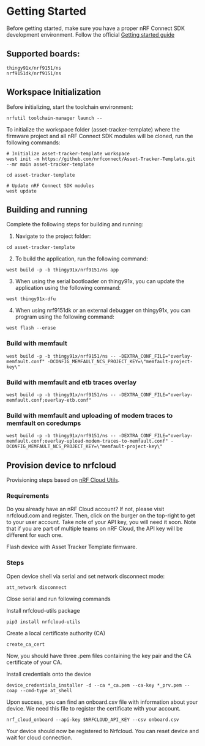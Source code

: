 # Getting Started

Before getting started, make sure you have a proper nRF Connect SDK development environment. Follow the official [Getting started guide](https://docs.nordicsemi.com/bundle/ncs-latest/page/nrf/installation.html)

## Supported boards:
```
thingy91x/nrf9151/ns
nrf9151dk/nrf9151/ns
```

## Workspace Initialization
Before initializing, start the toolchain environment:
```shell
nrfutil toolchain-manager launch --
```

To initialize the workspace folder (asset-tracker-template) where the firmware project and all nRF Connect SDK modules will be cloned, run the following commands:
```shell
# Initialize asset-tracker-template workspace
west init -m https://github.com/nrfconnect/Asset-Tracker-Template.git --mr main asset-tracker-template

cd asset-tracker-template

# Update nRF Connect SDK modules
west update
```

## Building and running
Complete the following steps for building and running:

1. Navigate to the project folder:
```shell
cd asset-tracker-template
```

2. To build the application, run the following command:
```shell
west build -p -b thingy91x/nrf9151/ns app
```

3. When using the serial bootloader on thingy91x, you can update the application using the following command:
```shell
west thingy91x-dfu
```

4. When using nrf9151dk or an external debugger on thingy91x, you can program using the following command:
```shell
west flash --erase
```

### Build with memfault
```shell
west build -p -b thingy91x/nrf9151/ns -- -DEXTRA_CONF_FILE="overlay-memfault.conf" -DCONFIG_MEMFAULT_NCS_PROJECT_KEY=\"memfault-project-key\"
```

### Build with memfault and etb traces overlay
```shell
west build -p -b thingy91x/nrf9151/ns -- -DEXTRA_CONF_FILE="overlay-memfault.conf;overlay-etb.conf"
```

### Build with memfault and uploading of modem traces to memfault on coredumps
```shell
west build -p -b thingy91x/nrf9151/ns -- -DEXTRA_CONF_FILE="overlay-memfault.conf;overlay-upload-modem-traces-to-memfault.conf" -DCONFIG_MEMFAULT_NCS_PROJECT_KEY=\"memfault-project-key\"
```

## Provision device to nrfcloud
Provisioning steps based on [nRF Cloud Utils](https://github.com/nRFCloud/utils/tree/main).

### Requirements
Do you already have an nRF Cloud account? If not, please visit nrfcloud.com and register. Then, click on the burger on the top-right to get to your user account. Take note of your API key, you will need it soon. Note that if you are part of multiple teams on nRF Cloud, the API key will be different for each one.

Flash device with Asset Tracker Template firmware.

### Steps

Open device shell via serial and set network disconnect mode:
```shell
att_network disconnect
```

Close serial and run following commands

Install nrfcloud-utils package
```shell
pip3 install nrfcloud-utils
```

Create a local certificate authority (CA)
```shell
create_ca_cert
```
Now, you should have three .pem files containing the key pair and the CA certificate of your CA.

Install credentials onto the device
```shell
device_credentials_installer -d --ca *_ca.pem --ca-key *_prv.pem --coap --cmd-type at_shell
```

Upon success, you can find an onboard.csv file with information about your device. We need this file to register the certificate with your account.
```shell
nrf_cloud_onboard --api-key $NRFCLOUD_API_KEY --csv onboard.csv
```

Your device should now be registered to Nrfcloud. You can reset device and wait for cloud connection.
